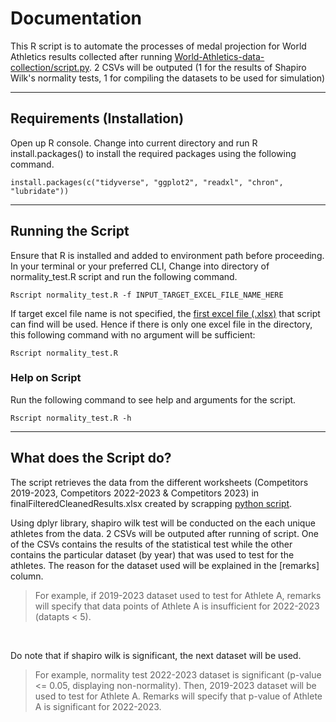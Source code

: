 # **Documentation**

This R script is to automate the processes of medal projection for World Athletics results collected after running <a href="https://github.com/FSonline23/World-Athletics-data-collection">World-Athletics-data-collection/script.py</a>. 2 CSVs will be outputed (1 for the results of Shapiro Wilk's normality tests, 1 for compiling the datasets to be used for simulation)

<hr>

## **Requirements (Installation)**

Open up R console. Change into current directory and run R install.packages() to install the required packages using the following command.

<pre><code>install.packages(c("tidyverse", "ggplot2", "readxl", "chron", "lubridate"))</code></pre>
<hr>

## **Running the Script**

Ensure that R is installed and added to environment path before proceeding. In your terminal or your preferred CLI, Change into directory of normality_test.R script and run the following command.

<pre><code>Rscript normality_test.R -f INPUT_TARGET_EXCEL_FILE_NAME_HERE</code></pre>

If target excel file name is not specified, the <u>first excel file (.xlsx)</u> that script can find will be used. Hence if there is only one excel file in the directory, this following command with no argument will be sufficient:

<pre><code>Rscript normality_test.R</code></pre>

### **Help on Script**

Run the following command to see help and arguments for the script.

<pre><code>Rscript normality_test.R -h</code></pre>

<hr>

## **What does the Script do?**

The script retrieves the data from the different worksheets (Competitors 2019-2023, Competitors 2022-2023 & Competitors 2023) in finalFilteredCleanedResults.xlsx created by scrapping <a href="https://github.com/FSonline23/World-Athletics-data-collection/blob/main/script.py">python script</a>.

Using dplyr library, shapiro wilk test will be conducted on the each unique athletes from the data. 2 CSVs will be outputed after running of script. One of the CSVs contains the results of the statistical test while the other contains the particular dataset (by year) that was used to test for the athletes. The reason for the dataset used will be explained in the [remarks] column.

<blockquote>For example, if 2019-2023 dataset used to test for Athlete A, remarks will specify that data points of Athlete A is insufficient for 2022-2023 (datapts < 5).</blockquote>

<br/>

Do note that if shapiro wilk is significant, the next dataset will be used.

<blockquote>For example, normality test 2022-2023 dataset is significant (p-value <= 0.05, displaying non-normality). Then, 2019-2023 dataset will be used to test for Athlete A. Remarks will specify that p-value of Athlete A is significant for 2022-2023.</blockquote>

<br/>
